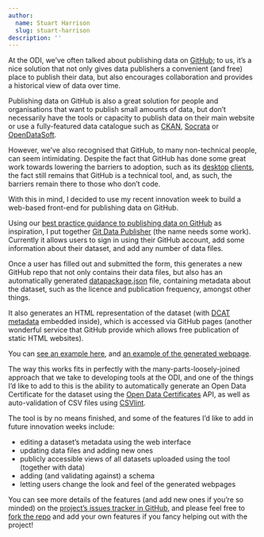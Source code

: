 ```yaml
---
author:
  name: Stuart Harrison
  slug: stuart-harrison
description: ''
---
```


<p>At the ODI, we&rsquo;ve often talked about publishing data on <a rel="external" href="https://github.com/">GitHub</a>; to us, it&rsquo;s a nice solution that not only gives data publishers a convenient (and free) place to publish their data, but also encourages collaboration and provides a historical view of data over time.</p>

<p>Publishing data on GitHub is also a great solution for people and organisations that want to publish small amounts of data, but don&rsquo;t necessarily have the tools or capacity to publish data on their main website or use a fully-featured data catalogue such as <a rel="external" href="http://ckan.org/">CKAN</a>, <a rel="external" href="http://socrata.com">Socrata</a> or <a rel="external" href="http://www.opendatasoft.com/">OpenDataSoft</a>.</p>

<p>However, we&rsquo;ve also recognised that GitHub, to many non-technical people, can seem intimidating. Despite the fact that GitHub has done some great work towards lowering the barriers to adoption, such as its <a rel="external" href="https://windows.github.com/">desktop</a> <a rel="external" href="https://mac.github.com/">clients</a>, the fact still remains that GitHub is a technical tool, and, as such, the barriers remain there to those who don&rsquo;t code.</p>

<p>With this in mind, I decided to use my recent innovation week to build a web-based front-end for publishing data on GitHub.</p>

<p>Using our <a rel="external" href="https://github.com/theodi/data-publishing-template">best practice guidance to publishing data on GitHub</a> as inspiration, I put together <a rel="external" href="http://git-data-publisher.herokuapp.com/">Git Data Publisher</a> (the name needs some work). Currently it allows users to sign in using their GitHub account, add some information about their dataset, and add any number of data files.</p>

<p>Once a user has filled out and submitted the form, this generates a new GitHub repo that not only contains their data files, but also has an automatically generated <a rel="external" href="http://dataprotocols.org/data-packages/">datapackage.json</a> file, containing metadata about the dataset, such as the licence and publication frequency, amongst other things. </p>

<p>It also generates an HTML representation of the dataset (with <a rel="external" href="http://www.w3.org/TR/vocab-dcat/">DCAT metadata</a> embedded inside), which is accessed via GitHub pages (another wonderful service that GitHub provide which allows free publication of static HTML websites). </p>

<p>You can <a rel="external" href="http://github.com/git-data-publisher/Transactions-over-25-000-in-the-Foreign-and-Commonwealth-Office">see an example here</a>, and <a rel="external" href="http://git-data-publisher.github.io/Transactions-over-25-000-in-the-Foreign-and-Commonwealth-Office">an example of the generated webpage</a>.</p>

<p>The way this works fits in perfectly with the many-parts-loosely-joined approach that we take to developing tools at the ODI, and one of the things I&rsquo;d like to add to this is the ability to automatically generate an Open Data Certificate for the dataset using the <a rel="external" href="https://certificates.theodi.org">Open Data Certificates</a> API, as well as auto-validation of CSV files using <a rel="external" href="http://csvlint.io">CSVlint</a>. </p>

<p>The tool is by no means finished, and some of the features I&rsquo;d like to add in future innovation weeks include:</p>

<ul>
  <li>editing a dataset&rsquo;s metadata using the web interface</li>
  <li>updating data files and adding new ones</li>
  <li>publicly accessible views of all datasets uploaded using the tool (together with data)</li>
  <li>adding (and validating against) a schema</li>
  <li>letting users change the look and feel of the generated webpages</li>
</ul>

<p>You can see more details of the features (and add new ones if you&rsquo;re so minded) on the <a rel="external" href="https://github.com/theodi/git-data-publisher/issues">project&rsquo;s issues tracker in GitHub</a>, and please feel free to <a rel="external" href="https://github.com/theodi/git-data-publisher">fork the repo</a> and add your own features if you fancy helping out with the project!</p>

